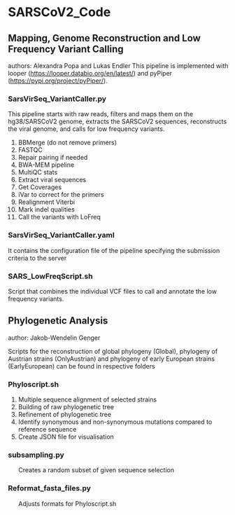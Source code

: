 # SARSCoV2_Code
## Mapping, Genome Reconstruction and Low Frequency Variant Calling
authors: Alexandra Popa and Lukas Endler
This pipeline is implemented with looper (https://looper.databio.org/en/latest/) and pyPiper (https://pypi.org/project/pyPiper/). 
### SarsVirSeq_VariantCaller.py
This pipeline starts with raw reads, filters and maps them on the hg38/SARSCoV2 genome, extracts the SARSCoV2 sequences, reconstructs the viral genome, and calls for low frequency variants.

<ol>
<li>BBMerge (do not remove primers)</li>  
<li>FASTQC</li>  
<li>Repair pairing if needed</li> 
<li>BWA-MEM pipeline</li> 
<li>MultiQC stats</li> 
<li>Extract viral sequences</li> 
<li>Get Coverages</li> 
<li>iVar to correct for the primers</li> 
<li>Realignment Viterbi</li> 
<li>Mark indel qualities</li> 
<li>Call the variants with LoFreq</li> 
</ol>

### SarsVirSeq_VariantCaller.yaml
It contains the configuration file of the pipeline specifying the submission criteria to the server

### SARS_LowFreqScript.sh
Script that combines the individual VCF files to call and annotate the low frequency variants.

## Phylogenetic Analysis
author: Jakob-Wendelin Genger

Scripts for the reconstruction of global phylogeny (Global), phylogeny of Austrian strains (OnlyAustrian) and phylogeny of early European strains (EarlyEuropean) can be found in respective folders

### Phyloscript.sh
<ol>
<li>Multiple sequence alignment of selected strains</li> 
<li>Building of raw phylogenetic tree</li> 
<li>Refinement of phylogenetic tree</li> 
<li>Identify synonymous and non-synonymous mutations compared to reference sequence</li> 
<li>Create JSON file for visualisation</li> 
</ol>

### subsampling.py
<ol>
Creates a random subset of given sequence selection
</ol>

### Reformat_fasta_files.py
<ol>
Adjusts formats for Phyloscript.sh
</ol>
